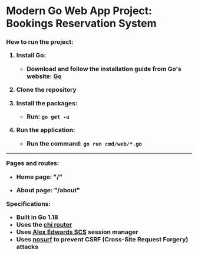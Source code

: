 <h1> Modern Go Web App Project: Bookings Reservation System </h1>


<h3>
How to run the project:

1. Install Go: 
   
   - Download and follow the installation guide from Go's website: [Go](https://go.dev/dl)

2. Clone the repository

3. Install the packages:
   
   - Run: `go get -u`
  
4. Run the application:

   - Run the command: `go run cmd/web/*.go`

<hr>

Pages and routes:

   - Home page: "/"
   
   - About page: "/about"

Specifications:
- Built in Go 1.18
- Uses the [chi router](https://github.com/go-chi/chi)
- Uses [Alex Edwards SCS](https://github.com/alexedwards/scs/v2) session manager
- Uses [nosurf](https://github.com/justinas/nosurf) to prevent CSRF (Cross-Site Request Forgery) attacks

</h3>